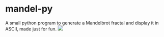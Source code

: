# mandel-py
A small python program to generate a Mandelbrot fractal and display it in ASCII, made just for fun.
![](https://github.com/xqft/mandel-py/blob/main/gif.gif)
